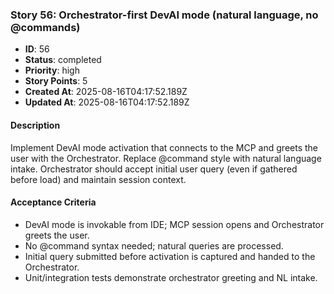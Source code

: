 ### Story 56: Orchestrator-first DevAI mode (natural language, no @commands)

- **ID**: 56
- **Status**: completed
- **Priority**: high
- **Story Points**: 5
- **Created At**: 2025-08-16T04:17:52.189Z
- **Updated At**: 2025-08-16T04:17:52.189Z

#### Description

Implement DevAI mode activation that connects to the MCP and greets the user with the Orchestrator. Replace @command style with natural language intake. Orchestrator should accept initial user query (even if gathered before load) and maintain session context.

#### Acceptance Criteria

- DevAI mode is invokable from IDE; MCP session opens and Orchestrator greets the user.
- No @command syntax needed; natural queries are processed.
- Initial query submitted before activation is captured and handed to the Orchestrator.
- Unit/integration tests demonstrate orchestrator greeting and NL intake.
